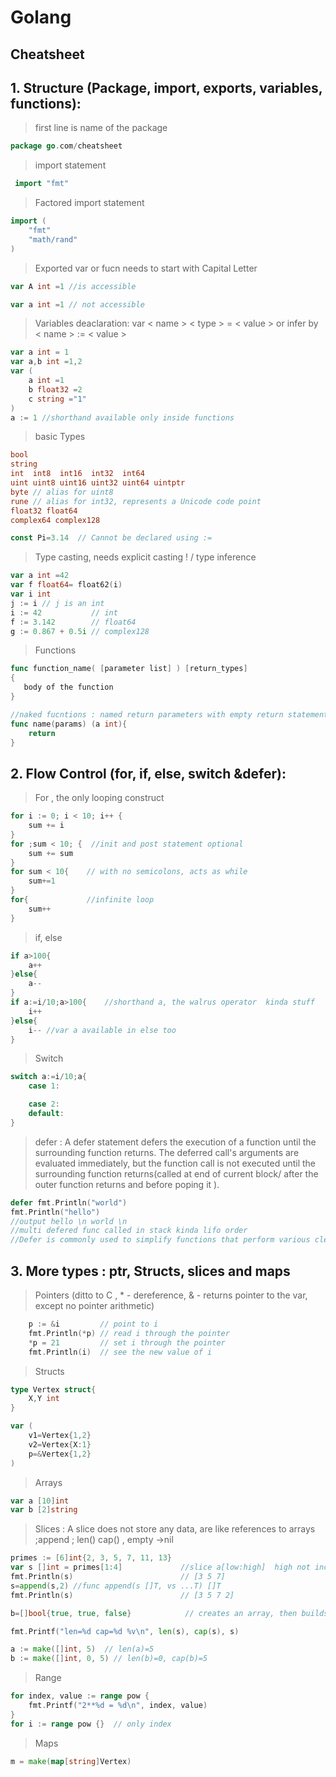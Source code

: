 # Golang

## Cheatsheet 

## 1. Structure (Package, import, exports, variables, functions): 
>first line is name of the package
```go
package go.com/cheatsheet
```
>import statement 

```go
 import "fmt" 
 ```

>Factored import statement

```go 
import ( 
    "fmt"
    "math/rand"
)
```

>Exported var or fucn needs to start with Capital Letter
```go 
var A int =1 //is accessible

var a int =1 // not accessible
```

>Variables deaclaration:  var < name > < type > = < value > or infer by < name > := < value >
```go 
var a int = 1
var a,b int =1,2
var (
    a int =1
    b float32 =2
    c string ="1"
)
a := 1 //shorthand available only inside functions
```
>basic Types
```go
bool
string
int  int8  int16  int32  int64
uint uint8 uint16 uint32 uint64 uintptr
byte // alias for uint8
rune // alias for int32, represents a Unicode code point
float32 float64
complex64 complex128

const Pi=3.14  // Cannot be declared using :=
```

>Type casting, needs explicit casting ! / type inference
```go 
var a int =42
var f float64= float62(i)
var i int
j := i // j is an int
i := 42           // int
f := 3.142        // float64
g := 0.867 + 0.5i // complex128
```

> Functions
```go 
func function_name( [parameter list] ) [return_types]
{
   body of the function
}

//naked fucntions : named return parameters with empty return statement, return named params
func name(params) (a int){
    return 
}

```
## 2. Flow Control (for, if, else, switch &defer): 

>For , the only looping construct
```go
for i := 0; i < 10; i++ {
	sum += i
}
for ;sum < 10; {  //init and post statement optional
	sum += sum
}
for sum < 10{    // with no semicolons, acts as while
    sum+=1
} 
for{             //infinite loop
    sum++
}
```

>if, else
```go
if a>100{
    a++
}else{
    a--
}
if a:=i/10;a>100{    //shorthand a, the walrus operator  kinda stuff 
    i++
}else{
    i-- //var a available in else too
} 
```
> Switch
```go
switch a:=i/10;a{
    case 1:

    case 2:
    default:
}

```

> defer : A defer statement defers the execution of a function until the surrounding function returns.
> The deferred call's arguments are evaluated immediately, but the function call is not executed until the surrounding function returns(called at end of current block/ after the outer function returns and before poping it ). 
```go
defer fmt.Println("world")
fmt.Println("hello")
//output hello \n world \n
//multi defered func called in stack kinda lifo order
//Defer is commonly used to simplify functions that perform various clean-up actions.
```
## 3. More types : ptr, Structs, slices and maps
> Pointers (ditto to C , * - dereference, & - returns pointer to the var, except no pointer arithmetic)
```go
	p := &i         // point to i
	fmt.Println(*p) // read i through the pointer
	*p = 21         // set i through the pointer
	fmt.Println(i)  // see the new value of i
```

> Structs
```go
type Vertex struct{
    X,Y int
}

var (
    v1=Vertex{1,2}
    v2=Vertex{X:1}
    p=&Vertex{1,2}
)
```

> Arrays
```go
var a [10]int
var b [2]string
```


>Slices : A slice does not store any data, are like references to arrays  ;append ;  len() cap()  , empty ->nil
```go
primes := [6]int{2, 3, 5, 7, 11, 13}
var s []int = primes[1:4]             //slice a[low:high]  high not included
fmt.Println(s)                        // [3 5 7]
s=append(s,2) //func append(s []T, vs ...T) []T
fmt.Println(s)                        // [3 5 7 2]

b=[]bool{true, true, false}            // creates an array, then builds a slice that references it:

fmt.Printf("len=%d cap=%d %v\n", len(s), cap(s), s) 

a := make([]int, 5)  // len(a)=5
b := make([]int, 0, 5) // len(b)=0, cap(b)=5

```

> Range
```go
for index, value := range pow {
	fmt.Printf("2**%d = %d\n", index, value)
}
for i := range pow {}  // only index

```

> Maps
```go
m = make(map[string]Vertex)

```

